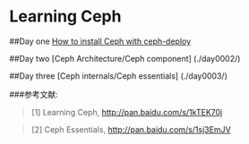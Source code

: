 # Learning Ceph

##Day one
[How to install Ceph with ceph-deploy](./day0001/)

##Day two
[Ceph Architecture/Ceph component] (./day0002/)

##Day three
[Ceph internals/Ceph essentials] (./day0003/)


###参考文献:

>\[1] Learning Ceph, <http://pan.baidu.com/s/1kTEK70j>

>\[2] Ceph Essentials, <http://pan.baidu.com/s/1sj3EmJV>

